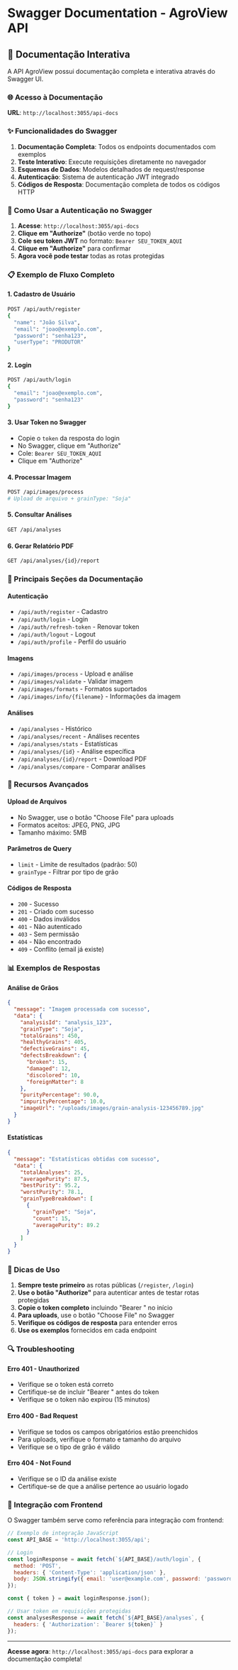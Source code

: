 # Swagger Documentation - AgroView API

## 📖 Documentação Interativa

A API AgroView possui documentação completa e interativa através do Swagger UI.

### 🌐 Acesso à Documentação

**URL**: `http://localhost:3055/api-docs`

### ✨ Funcionalidades do Swagger

1. **Documentação Completa**: Todos os endpoints documentados com exemplos
2. **Teste Interativo**: Execute requisições diretamente no navegador
3. **Esquemas de Dados**: Modelos detalhados de request/response
4. **Autenticação**: Sistema de autenticação JWT integrado
5. **Códigos de Resposta**: Documentação completa de todos os códigos HTTP

### 🔐 Como Usar a Autenticação no Swagger

1. **Acesse**: `http://localhost:3055/api-docs`
2. **Clique em "Authorize"** (botão verde no topo)
3. **Cole seu token JWT** no formato: `Bearer SEU_TOKEN_AQUI`
4. **Clique em "Authorize"** para confirmar
5. **Agora você pode testar** todas as rotas protegidas

### 📋 Exemplo de Fluxo Completo

#### 1. Cadastro de Usuário
```bash
POST /api/auth/register
{
  "name": "João Silva",
  "email": "joao@exemplo.com",
  "password": "senha123",
  "userType": "PRODUTOR"
}
```

#### 2. Login
```bash
POST /api/auth/login
{
  "email": "joao@exemplo.com",
  "password": "senha123"
}
```

#### 3. Usar Token no Swagger
- Copie o `token` da resposta do login
- No Swagger, clique em "Authorize"
- Cole: `Bearer SEU_TOKEN_AQUI`
- Clique em "Authorize"

#### 4. Processar Imagem
```bash
POST /api/images/process
# Upload de arquivo + grainType: "Soja"
```

#### 5. Consultar Análises
```bash
GET /api/analyses
```

#### 6. Gerar Relatório PDF
```bash
GET /api/analyses/{id}/report
```

### 🎯 Principais Seções da Documentação

#### **Autenticação**
- `/api/auth/register` - Cadastro
- `/api/auth/login` - Login
- `/api/auth/refresh-token` - Renovar token
- `/api/auth/logout` - Logout
- `/api/auth/profile` - Perfil do usuário

#### **Imagens**
- `/api/images/process` - Upload e análise
- `/api/images/validate` - Validar imagem
- `/api/images/formats` - Formatos suportados
- `/api/images/info/{filename}` - Informações da imagem

#### **Análises**
- `/api/analyses` - Histórico
- `/api/analyses/recent` - Análises recentes
- `/api/analyses/stats` - Estatísticas
- `/api/analyses/{id}` - Análise específica
- `/api/analyses/{id}/report` - Download PDF
- `/api/analyses/compare` - Comparar análises

### 🔧 Recursos Avançados

#### **Upload de Arquivos**
- No Swagger, use o botão "Choose File" para uploads
- Formatos aceitos: JPEG, PNG, JPG
- Tamanho máximo: 5MB

#### **Parâmetros de Query**
- `limit` - Limite de resultados (padrão: 50)
- `grainType` - Filtrar por tipo de grão

#### **Códigos de Resposta**
- `200` - Sucesso
- `201` - Criado com sucesso
- `400` - Dados inválidos
- `401` - Não autenticado
- `403` - Sem permissão
- `404` - Não encontrado
- `409` - Conflito (email já existe)

### 📊 Exemplos de Respostas

#### **Análise de Grãos**
```json
{
  "message": "Imagem processada com sucesso",
  "data": {
    "analysisId": "analysis_123",
    "grainType": "Soja",
    "totalGrains": 450,
    "healthyGrains": 405,
    "defectiveGrains": 45,
    "defectsBreakdown": {
      "broken": 15,
      "damaged": 12,
      "discolored": 10,
      "foreignMatter": 8
    },
    "purityPercentage": 90.0,
    "impurityPercentage": 10.0,
    "imageUrl": "/uploads/images/grain-analysis-123456789.jpg"
  }
}
```

#### **Estatísticas**
```json
{
  "message": "Estatísticas obtidas com sucesso",
  "data": {
    "totalAnalyses": 25,
    "averagePurity": 87.5,
    "bestPurity": 95.2,
    "worstPurity": 78.1,
    "grainTypeBreakdown": [
      {
        "grainType": "Soja",
        "count": 15,
        "averagePurity": 89.2
      }
    ]
  }
}
```

### 🚀 Dicas de Uso

1. **Sempre teste primeiro** as rotas públicas (`/register`, `/login`)
2. **Use o botão "Authorize"** para autenticar antes de testar rotas protegidas
3. **Copie o token completo** incluindo "Bearer " no início
4. **Para uploads**, use o botão "Choose File" no Swagger
5. **Verifique os códigos de resposta** para entender erros
6. **Use os exemplos** fornecidos em cada endpoint

### 🔍 Troubleshooting

#### **Erro 401 - Unauthorized**
- Verifique se o token está correto
- Certifique-se de incluir "Bearer " antes do token
- Verifique se o token não expirou (15 minutos)

#### **Erro 400 - Bad Request**
- Verifique se todos os campos obrigatórios estão preenchidos
- Para uploads, verifique o formato e tamanho do arquivo
- Verifique se o tipo de grão é válido

#### **Erro 404 - Not Found**
- Verifique se o ID da análise existe
- Certifique-se de que a análise pertence ao usuário logado

### 📱 Integração com Frontend

O Swagger também serve como referência para integração com frontend:

```javascript
// Exemplo de integração JavaScript
const API_BASE = 'http://localhost:3055/api';

// Login
const loginResponse = await fetch(`${API_BASE}/auth/login`, {
  method: 'POST',
  headers: { 'Content-Type': 'application/json' },
  body: JSON.stringify({ email: 'user@example.com', password: 'password' })
});

const { token } = await loginResponse.json();

// Usar token em requisições protegidas
const analysesResponse = await fetch(`${API_BASE}/analyses`, {
  headers: { 'Authorization': `Bearer ${token}` }
});
```

---

**Acesse agora**: `http://localhost:3055/api-docs` para explorar a documentação completa!
